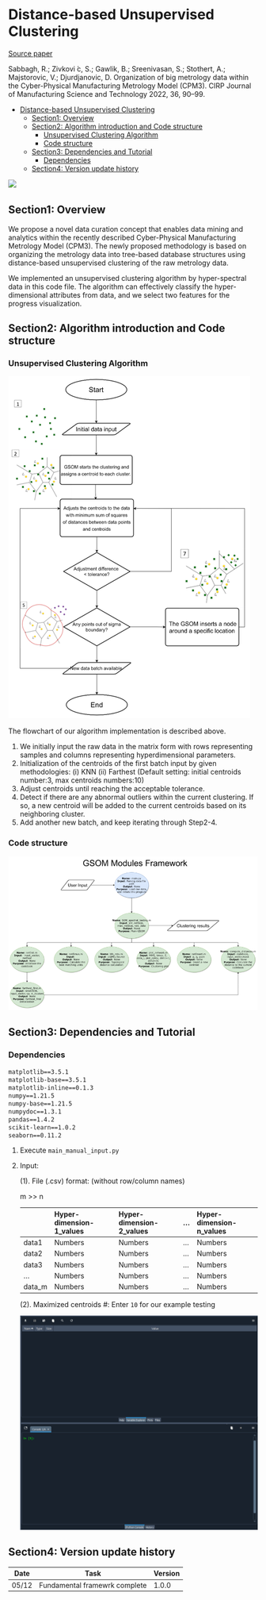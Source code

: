 # Distance-based Unsupervised Clustering

[Source paper][paper_link]

[paper_link]: https://www.sciencedirect.com/science/article/pii/S1755581721001747

Sabbagh, R.; Zivkovi ́c, S.; Gawlik, B.; Sreenivasan, S.; Stothert, A.; Majstorovic, V.;
Djurdjanovic, D. Organization of big metrology data within the Cyber-Physical Manufacturing Metrology Model (CPM3). CIRP Journal of Manufacturing Science and
Technology 2022, 36, 90–99.
- [Distance-based Unsupervised Clustering](#distance-based-unsupervised-clustering)
  - [Section1: Overview](#section1-overview)
  - [Section2: Algorithm introduction and Code structure](#section2-algorithm-introduction-and-code-structure)
    - [Unsupervised Clustering Algorithm](#unsupervised-clustering-algorithm)
    - [Code structure](#code-structure)
  - [Section3: Dependencies and Tutorial](#section3-dependencies-and-tutorial)
    - [Dependencies](#dependencies)
  - [Section4: Version update history](#section4-version-update-history)

![](clustering_animation.gif)

## Section1: Overview
We propose a novel data curation concept that enables data mining and analytics within the recently described Cyber-Physical Manufacturing Metrology Model (CPM3). The newly proposed methodology is based on organizing the metrology data into tree-based database structures using distance-based unsupervised clustering of the raw metrology data. 

We implemented an unsupervised clustering algorithm by hyper-spectral data in this code file. The algorithm can effectively classify the hyper-dimensional attributes from data, and we select two features for the progress visualization.


## Section2: Algorithm introduction and Code structure
### Unsupervised Clustering Algorithm
![](img/flowchart.png)

The flowchart of our algorithm implementation is described above. 
1. We initially input the raw data in the matrix form with rows representing samples and columns representing hyperdimensional parameters.
2. Initialization of the centroids of the  first batch input by given methodologies: (i) KNN (ii) Farthest (Default setting: initial centroids number:3, max centroids numbers:10)
3. Adjust centroids until reaching the acceptable tolerance.
4. Detect if there are any abnormal outliers within the current clustering. If so, a new centroid will be added to the current centroids based on its neighboring cluster.
5. Add another new batch, and keep iterating through Step2-4.

### Code structure
![](img/modules_framework.png)

## Section3: Dependencies and Tutorial

### Dependencies
```
matplotlib==3.5.1
matplotlib-base==3.5.1
matplotlib-inline==0.1.3
numpy==1.21.5
numpy-base==1.21.5
numpydoc==1.3.1
pandas==1.4.2
scikit-learn==1.0.2
seaborn==0.11.2
```

1. Execute `main_manual_input.py`
2. Input:
   
    (1). File (.csv) format: (without row/column names)
    
    m >> n
    
    |        | Hyper-dimension-1_values | Hyper-dimension-2_values | …   | Hyper-dimension-n_values |
    | ------ | ------------------------ | ------------------------ | --- | ------------------------ |
    | data1  | Numbers                  | Numbers                  | …   | Numbers                  |
    | data2  | Numbers                  | Numbers                  | …   | Numbers                  |
    | data3  | Numbers                  | Numbers                  | …   | Numbers                  |
    | …      | Numbers                  | Numbers                  | …   | Numbers                  |
    | data_m | Numbers                  | Numbers                  | …   | Numbers                  |

    
    (2). Maximized centroids #: Enter `10` for our example testing
    
   ![](img/tutorial_demo.gif)

## Section4: Version update history
| Date  | Task                          | Version |
| ----- | ----------------------------- | ------- |
| 05/12 | Fundamental framewrk complete | 1.0.0   |